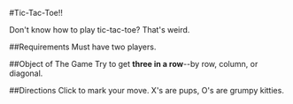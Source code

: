 #Tic-Tac-Toe!!

Don't know how to play tic-tac-toe? That's weird.

##Requirements
Must have two players.

##Object  of The Game
Try to get **three in a row**--by row, column, or diagonal.

##Directions
Click to mark your move.
X's are pups, O's are grumpy kitties.
